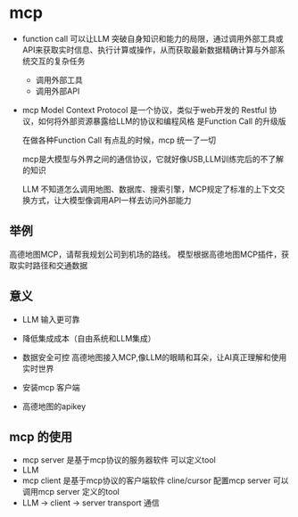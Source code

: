 # mcp

- function call
   可以让LLM 突破自身知识和能力的局限，通过调用外部工具或API来获取实时信息、执行计算或操作，从而获取最新数据精确计算与外部系统交互的复杂任务
   - 调用外部工具
   - 调用外部API

- mcp Model Context Protocol
   是一个协议，类似于web开发的 Restful 协议，如何将外部资源暴露给LLM的协议和编程风格 
   是Function Call 的升级版

   在做各种Function Call 有点乱的时候，mcp 统一了一切


   mcp是大模型与外界之间的通信协议，它就好像USB,LLM训练完后的不了解的知识

   LLM 不知道怎么调用地图、数据库、搜索引擎，MCP规定了标准的上下文交换方式，让大模型像调用API一样去访问外部能力

## 举例
  高德地图MCP，请帮我规划公司到机场的路线。
  模型根据高德地图MCP插件，获取实时路径和交通数据

## 意义
- LLM 输入更可靠
- 降低集成成本（自由系统和LLM集成）
- 数据安全可控
高德地图接入MCP,像LLM的眼睛和耳朵，让AI真正理解和使用实时世界

- 安装mcp 客户端
- 高德地图的apikey


## mcp 的使用
- mcp server 是基于mcp协议的服务器软件
   可以定义tool
- LLM
- mcp client 是基于mcp协议的客户端软件 cline/cursor
   配置mcp server
   可以调用mcp server 定义的tool
- LLM -> client -> server transport 通信



